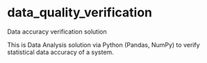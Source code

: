 # data_quality_verification
Data accuracy verification solution

This is Data Analysis solution via Python (Pandas, NumPy) to verify statistical data accuracy of a system.
